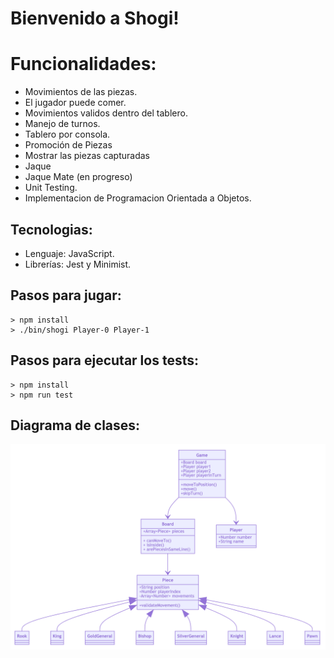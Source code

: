 # Bienvenido a Shogi!


# Funcionalidades:
* Movimientos de las piezas.
* El jugador puede comer.
* Movimientos validos dentro del tablero.
* Manejo de turnos.
* Tablero por consola.
* Promoción de Piezas
* Mostrar las piezas capturadas
* Jaque
* Jaque Mate (en progreso)
* Unit Testing.
* Implementacion de Programacion Orientada a Objetos.

## Tecnologias:
* Lenguaje: JavaScript.
* Librerías: Jest y Minimist.

## Pasos para jugar:
    > npm install
    > ./bin/shogi Player-0 Player-1

## Pasos para ejecutar los tests:
    > npm install
    > npm run test

## Diagrama de clases:
![Diagrama de clases](public/diagram.png?raw=true "Diagrama de Clases")